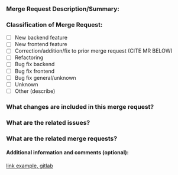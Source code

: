 ### Merge Request Description/Summary:

<!-- Summarize this merge request -->

### Classification of Merge Request:

<!--  Possible Merge request classifications -->

- [ ] New backend feature
- [ ] New frontend feature
- [ ] Correction/addition/fix to prior merge request (CITE MR BELOW)
- [ ] Refactoring 
- [ ] Bug fix backend
- [ ] Bug fix frontend
- [ ] Bug fix general/unknown
- [ ] Unknown
- [ ] Other (describe)

### What changes are included in this merge request?

<!-- Describe what this merge request changes -->

### What are the related issues?

<!--    Issues may be linked with # for example #30 is issue 30 -->

### What are the related merge requests?

<!--    Merge requests may be linked with ! for example !10 for merge request 10 -->

#### Additional information and comments (optional):


<!-- Paste any relevant external links or materials -->

[link example, gitlab](https://www.gitlab.com)
